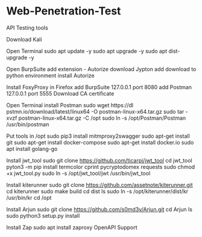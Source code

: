 # Web-Penetration-Test 
API Testing tools 

Download Kali

Open Terminal
sudo apt update -y 
sudo apt upgrade -y
sudo apt dist-upgrade -y

Open BurpSuite
add extension - Autorize 
download Jypton
add download to python environment 
install Autorize 

Install FoxyProxy in Firefox
add BurpSuite 127.0.0.1 port 8080
add Postman   127.0.0.1 port 5555
Download CA certificate 

Open Terminal
install Postman
sudo wget https://dl pstmn.io/download/latest/linux64 -O postman-linux-x64.tar.gz
sudo tar -xvzf postman-linux-x64.tar.gz -C /opt 
sudo ln -s /opt/Postman/Postman /usr/bin/postman 

Put tools in /opt
sudo pip3 install mitmproxy2swagger 
sudo apt-get install git 
sudo apt-get install docker-compose 
sudo apt-get install docker.io 
sudo apt install golang-go

Install jwt_tool
sudo git clone https://github.com/ticarpi/jwt_tool 
cd jwt_tool
pyton3 -m pip install termcolor cprint pycryptodomex requests 
sudo chmod +x jwt_tool.py
sudo ln -s /opt/jwt_tool/jwt /usr/bin/jwt_tool

Install kiterunner
sudo git clone https://github.com/assetnote/kiterunner.git 
cd kiterunner 
sudo make build 
cd dist 
ls
sudo ln -s /opt/kiterunner/dist/kr /usr/bin/kr 
cd /opt 

Install Arjun
sudo git clone https://github.com/s0md3v/Arjun.git
cd Arjun
ls
sudo python3 setup.py install

Install Zap 
sudo apt install zaproxy 
OpenAPI Support 
